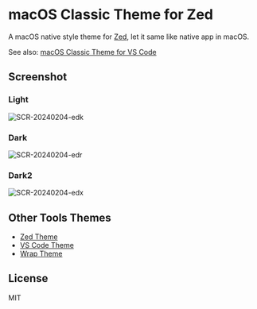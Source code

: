 # macOS Classic Theme for Zed

A macOS native style theme for [Zed](https://zed.dev), let it same like native app in macOS.

See also: [macOS Classic Theme for VS Code](https://marketplace.visualstudio.com/items?itemName=huacnlee.theme-macos-classic)

## Screenshot

### Light

![SCR-20240204-edk](https://github.com/huacnlee/zed-theme-macos-classic/assets/5518/af411d67-0679-4458-a0af-86ba3ed6dc32)

### Dark

![SCR-20240204-edr](https://github.com/huacnlee/zed-theme-macos-classic/assets/5518/cb763f4a-8871-497f-94a3-2399e6c8fce7)

### Dark2

![SCR-20240204-edx](https://github.com/huacnlee/zed-theme-macos-classic/assets/5518/3ae356da-3050-4a59-ba21-6fa32443631a)

## Other Tools Themes

- [Zed Theme](https://github.com/huacnlee/zed-theme-macos-classic)
- [VS Code Theme](https://github.com/huacnlee/vscode-macos-classic.theme)
- [Wrap Theme](https://github.com/huacnlee/wrap-theme-macos-classic)

## License

MIT
